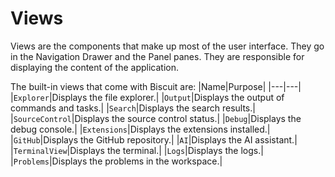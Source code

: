# Views

Views are the components that make up most of the user interface. They go in the Navigation Drawer and the Panel panes. They are responsible for displaying the content of the application.

The built-in views that come with Biscuit are:
|Name|Purpose|
|---|---|
|`Explorer`|Displays the file explorer.|
|`Output`|Displays the output of commands and tasks.|
|`Search`|Displays the search results.|
|`SourceControl`|Displays the source control status.|
|`Debug`|Displays the debug console.|
|`Extensions`|Displays the extensions installed.|
|`GitHub`|Displays the GitHub repository.|
|`AI`|Displays the AI assistant.|
|`TerminalView`|Displays the terminal.|
|`Logs`|Displays the logs.|
|`Problems`|Displays the problems in the workspace.|
